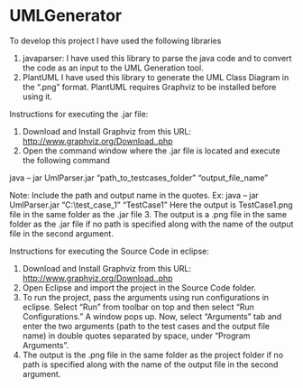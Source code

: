 # UMLGenerator

To develop this project I have used the following libraries
1)	javaparser:
I have used this library to parse the java code and to convert the code as an input to the UML Generation tool.
2)	PlantUML
I have used this library to generate the UML Class Diagram in the “.png” format.
PlantUML requires Graphviz to be installed before using it.


Instructions for executing the .jar file:
1.	Download and Install Graphviz from this URL: http://www.graphviz.org/Download..php
2.	Open the command window where the .jar file is located and execute the following command

java – jar UmlParser.jar “path_to_testcases_folder” “output_file_name”

Note: Include the path and output name in the quotes.
Ex: java – jar UmlParser.jar “C:\test_case_1” “TestCase1”
Here the output is TestCase1.png file in the same folder as the .jar file
3.	The output is a .png file in the same folder as the .jar file if no path is specified along with the name of the output file in the second argument.


Instructions for executing the Source Code in eclipse:
1.	Download and Install Graphviz from this URL: http://www.graphviz.org/Download..php
2.	Open Eclipse and import the project in the Source Code folder.
3.	To run the project, pass the arguments using run configurations in eclipse.
Select “Run” from toolbar on top and then select “Run Configurations.” A window pops up. Now, select “Arguments” tab and enter the two arguments (path to the test cases and the output file name) in double quotes separated by space, under “Program Arguments”.
4.	The output is the .png file in the same folder as the project folder if no path is specified along with the name of the output file in the second argument.
